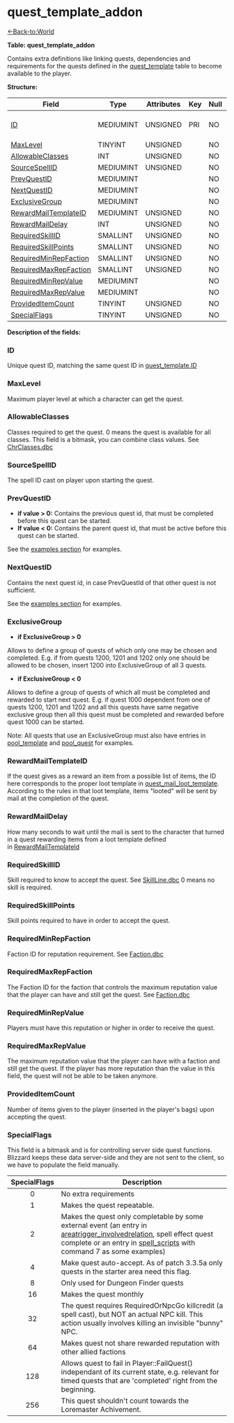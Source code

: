 # quest\_template\_addon

[<-Back-to:World](database-world)

**Table: quest\_template\_addon**

Contains extra definitions like linking quests, dependencies and requirements for the quests defined in the [quest\_template](quest_template) table to become available to the player.

**Structure:**

| Field                       | Type      | Attributes | Key | Null | Default | Extra | Comment                               |
| --------------------------- | --------- | ---------- | --- | ---- | ------- | ----- | ------------------------------------- |
| [ID][1]                     | MEDIUMINT | UNSIGNED   | PRI | NO   |         |       | Unique ID linked to quest_template.ID |
| [MaxLevel][2]               | TINYINT   | UNSIGNED   |     | NO   |         |       |                                       |
| [AllowableClasses][3]       | INT       | UNSIGNED   |     | NO   |         |       |                                       |
| [SourceSpellID][4]          | MEDIUMINT | UNSIGNED   |     | NO   |         |       |                                       |
| [PrevQuestID][5]            | MEDIUMINT |            |     | NO   |         |       |                                       |
| [NextQuestID][6]            | MEDIUMINT |            |     | NO   |         |       |                                       |
| [ExclusiveGroup][7]         | MEDIUMINT |            |     | NO   |         |       |                                       |
| [RewardMailTemplateID][8]   | MEDIUMINT | UNSIGNED   |     | NO   |         |       |                                       |
| [RewardMailDelay][9]        | INT       | UNSIGNED   |     | NO   |         |       |                                       |
| [RequiredSkillID][10]       | SMALLINT  | UNSIGNED   |     | NO   |         |       |                                       |
| [RequiredSkillPoints][11]   | SMALLINT  | UNSIGNED   |     | NO   |         |       |                                       |
| [RequiredMinRepFaction][12] | SMALLINT  | UNSIGNED   |     | NO   |         |       |                                       |
| [RequiredMaxRepFaction][13] | SMALLINT  | UNSIGNED   |     | NO   |         |       |                                       |
| [RequiredMinRepValue][14]   | MEDIUMINT |            |     | NO   |         |       |                                       |
| [RequiredMaxRepValue][15]   | MEDIUMINT |            |     | NO   |         |       |                                       |
| [ProvidedItemCount][16]     | TINYINT   | UNSIGNED   |     | NO   |         |       |                                       |
| [SpecialFlags][17]          | TINYINT   | UNSIGNED   |     | NO   |         |       |                                       |

[1]: #id
[2]: #maxlevel
[3]: #allowableclasses
[4]: #sourcespellid
[5]: #prevquestid
[6]: #nextquestid
[7]: #exclusivegroup
[8]: #rewardmailtemplateid
[9]: #rewardmaildelay
[10]: #requiredskillid
[11]: #requiredskillpoints
[12]: #requiredminrepfaction
[13]: #requiredmaxrepfaction
[14]: #requiredminrepvalue
[15]: #requiredmaxrepvalue
[16]: #provideditemcount
[17]: #specialflags

**Description of the fields:**

### **ID**

Unique quest ID, matching the same quest ID in [quest\_template.ID](quest_template#id)

### **MaxLevel**

Maximum player level at which a character can get the quest.

### **AllowableClasses**

Classes required to get the quest. 0 means the quest is available for all classes.
This field is a bitmask, you can combine class values. See [ChrClasses.dbc](chrclasses)

### **SourceSpellID**

The spell ID cast on player upon starting the quest.

### **PrevQuestID**

- **if value > 0:** Contains the previous quest id, that must be completed before this quest can be started.
- **If value < 0:** Contains the parent quest id, that must be active before this quest can be started.

See the [examples section](quest_template#examples-dealing-with-quests) for examples.

### **NextQuestID**

Contains the next quest id, in case PrevQuestId of that other quest is not sufficient.

See the [examples section](quest_template#examples-dealing-with-quests) for examples.

### **ExclusiveGroup**

- **if ExclusiveGroup > 0**

Allows to define a group of quests of which only one may be chosen and completed. E.g. if from quests 1200, 1201 and 1202 only one should be allowed to be chosen, insert 1200 into ExclusiveGroup of all 3 quests.

- **if ExclusiveGroup < 0**

Allows to define a group of quests of which all must be completed and rewarded to start next quest. E.g. if quest 1000 dependent from one of quests 1200, 1201 and 1202 and all this quests have same negative exclusive group then all this quest must be completed and rewarded before quest 1000 can be started.

Note: All quests that use an ExclusiveGroup must also have entries in [pool\_template](pool_template) and [pool\_quest](quest_template#examples-dealing-with-quests) for examples.

### **RewardMailTemplateID**

If the quest gives as a reward an item from a possible list of items, the ID here corresponds to the proper loot template in [quest\_mail\_loot\_template](loot_template). According to the rules in that loot template, items "looted" will be sent by mail at the completion of the quest.

### **RewardMailDelay**

How many seconds to wait until the mail is sent to the character that turned in a quest rewarding items from a loot template defined in [RewardMailTemplateId](quest_template#rewardmailtemplateid)

### **RequiredSkillID**

Skill required to know to accept the quest. See [SkillLine.dbc](SkillLine)
0 means no skill is required.

### **RequiredSkillPoints**

Skill points required to have in order to accept the quest.

### **RequiredMinRepFaction**

Faction ID for reputation requirement. See [Faction.dbc](Faction)

### **RequiredMaxRepFaction**

The Faction ID for the faction that controls the maximum reputation value that the player can have and still get the quest. See [Faction.dbc](Faction)

### **RequiredMinRepValue**

Players must have this reputation or higher in order to receive the quest.

### **RequiredMaxRepValue**

The maximum reputation value that the player can have with a faction and still get the quest. If the player has more reputation than the value in this field, the quest will not be able to be taken anymore.

### **ProvidedItemCount**

Number of items given to the player (inserted in the player's bags) upon accepting the quest.

### **SpecialFlags**

This field is a bitmask and is for controlling server side quest functions. Blizzard keeps these data server-side and they are not sent to the client, so we have to populate the field manually.


| SpecialFlags  | Description |
| :---: | --- |
| 0 | No extra requirements
| 1 | Makes the quest repeatable.
| 2 | Makes the quest only completable by some external event (an entry in [areatrigger\_involvedrelation](areatrigger_involvedrelation), spell effect quest complete or an entry in [spell\_scripts](scripts) with command 7 as some examples)
| 4 | Make quest auto-accept. As of patch 3.3.5a only quests in the starter area need this flag.
| 8 | Only used for Dungeon Finder quests
| 16 | Makes the quest monthly
| 32 | The quest requires RequiredOrNpcGo killcredit (a spell cast), but NOT an actual NPC kill. This action usually involves killing an invisible "bunny" NPC.
| 64 | Makes quest not share rewarded reputation with other allied factions
| 128 | Allows quest to fail in Player::FailQuest() independant of its current state, e.g. relevant for timed quests that are 'completed' right from the beginning.
| 256 | This quest shouldn't count towards the Loremaster Achivement.